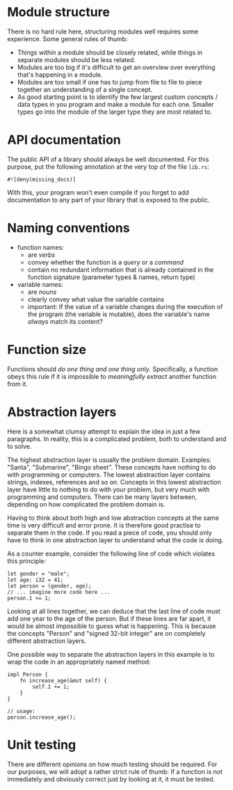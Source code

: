 # Module structure
There is no hard rule here, structuring modules well requires some experience. Some general rules of thumb:
- Things within a module should be closely related, while things in separate modules should be less related.
- Modules are too big if it's difficult to get an overview over everything that's happening in a module.
- Modules are too small if one has to jump from file to file to piece together an understanding of a single concept.
- As good starting point is to identify the few largest custom concepts / data types in you program and make a module for each one. Smaller types go into the module of the larger type they are most related to.

# API documentation
The public API of a library should always be well documented. For this purpose, put the following annotation at the very top of the file `lib.rs`: 
```
#![deny(missing_docs)]
```
With this, your program won't even compile if you forget to add documentation to any part of your library that is exposed to the public.

# Naming conventions
- function names:
  - are _verbs_
  - convey whether the function is a _query_ or a _command_
  - contain no redundant information that is already contained in the function signature (parameter types & names, return type)
- variable names:
  - are _nouns_
  - clearly convey what value the variable contains
  - important: If the value of a variable changes during the execution of the program (the variable is mutable), does the variable's name _always_ match its content?

# Function size
Functions should _do one thing and one thing only_. Specifically, a function obeys this rule if it is impossible to _meaningfully extract_ another function from it.

# Abstraction layers
Here is a somewhat clumsy attempt to explain the idea in just a few paragraphs. In reality, this is a complicated problem, both to understand and to solve.

The highest abstraction layer is usually the problem domain. Examples: "Santa", "Submarine", "Bingo sheet". These concepts have nothing to do with programming or computers. The lowest abstraction layer contains strings, indexes, references and so on. Concepts in this lowest abstraction layer have little to nothing to do with your problem, but very much with programming and computers. There can be many layers between, depending on how complicated the problem domain is.

Having to think about both high and low abstraction concepts at the same time is very difficult and error prone. It is therefore good practise to separate them in the code. If you read a piece of code, you should only have to think in one abstraction layer to understand what the code is doing.

As a counter example, consider the following line of code which violates this principle:
```
let gender = "male";
let age: i32 = 41;
let person = (gender, age);
// ... imagine more code here ...
person.1 += 1;
```
Looking at all lines together, we can deduce that the last line of code must add one year to the age of the person. But if these lines are far apart, it would be almost impossible to guess what is happening. This is because the concepts "Person" and "signed 32-bit integer" are on completely different abstraction layers.

One possible way to separate the abstraction layers in this example is to wrap the code in an appropriately named method:
```
impl Person {
    fn increase_age(&mut self) {
        self.1 += 1;
    }
}

// usage:
person.increase_age();
```

# Unit testing
There are different opinions on how much testing should be required. For our purposes, we will adopt a rather strict rule of thumb: If a function is not immediately and obviously correct just by looking at it, it must be tested.
